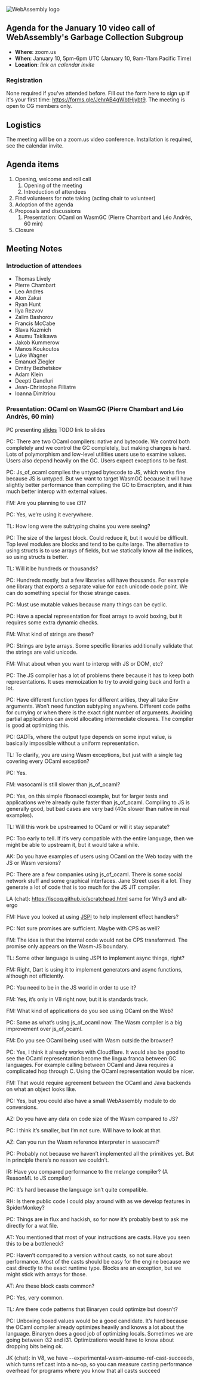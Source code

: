 ![WebAssembly logo](/images/WebAssembly.png)

## Agenda for the January 10 video call of WebAssembly's Garbage Collection Subgroup

- **Where**: zoom.us
- **When**: January 10, 5pm-6pm UTC (January 10, 9am-11am Pacific Time)
- **Location**: *link on calendar invite*

### Registration

None required if you've attended before. Fill out the form here to sign up if
it's your first time: https://forms.gle/JehrAB4gWbtHjybt9. The meeting is open
to CG members only.

## Logistics

The meeting will be on a zoom.us video conference.
Installation is required, see the calendar invite.

## Agenda items

1. Opening, welcome and roll call
    1. Opening of the meeting
    1. Introduction of attendees
1. Find volunteers for note taking (acting chair to volunteer)
1. Adoption of the agenda
1. Proposals and discussions
    1. Presentation: OCaml on WasmGC (Pierre Chambart and Léo Andrès, 60 min)
1. Closure

## Meeting Notes

### Introduction of attendees

- Thomas Lively
- Pierre Chambart
- Leo Andres
- Alon Zakai
- Ryan Hunt
- Ilya Rezvov
- Zalim Bashorov
- Francis McCabe
- Slava Kuzmich
- Asumu Takikawa
- Jakob Kummerow
- Manos Koukoutos
- Luke Wagner
- Emanuel Ziegler
- Dmitry Bezhetskov
- Adam Klein
- Deepti Gandluri
- Jean-Christophe Filliatre
- Ioanna Dimitriou

### Presentation: OCaml on WasmGC (Pierre Chambart and Léo Andrès, 60 min)

PC presenting [slides]() TODO link to slides

PC: There are two OCaml compilers: native and bytecode. We control both completely and we control the GC completely, but making changes is hard. Lots of polymorphism and low-level utilities users use to examine values. Users also depend heavily on the GC. Users expect exceptions to be fast.

PC: Js_of_ocaml compiles the untyped bytecode to JS, which works fine because JS is untyped. But we want to target WasmGC because it will have slightly better performance than compiling the GC to Emscripten, and it has much better interop with external values.

FM: Are you planning to use i31? 

PC: Yes, we’re using it everywhere.

TL: How long were the subtyping chains you were seeing?

PC: The size of the largest block. Could reduce it, but it would be difficult. Top level modules are blocks and tend to be quite large. The alternative to using structs is to use arrays of fields, but we statically know all the indices, so using structs is better.

TL: Will it be hundreds or thousands?

PC: Hundreds mostly, but a few libraries will have thousands. For example one library that exports a separate value for each unicode code point. We can do something special for those strange cases.

PC: Must use mutable values because many things can be cyclic.

PC: Have a special representation for float arrays to avoid boxing, but it requires some extra dynamic checks.

FM: What kind of strings are these?

PC: Strings are byte arrays. Some specific libraries additionally validate that the strings are valid unicode.

FM: What about when you want to interop with JS or DOM, etc?

PC: The JS compiler has a lot of problems there because it has to keep both representations. It uses memoization to try to avoid going back and forth a lot.

PC: Have different function types for different arities, they all take Env arguments. Won’t need function subtyping anywhere. Different code paths for currying or when there is the exact right number of arguments. Avoiding partial applications can avoid allocating intermediate closures. The compiler is good at optimizing this.

PC: GADTs, where the output type depends on some input value, is basically impossible without a uniform representation.

TL: To clarify, you are using Wasm exceptions, but just with a single tag covering every OCaml exception?

PC: Yes.

FM: wasocaml is still slower than js_of_ocaml?

PC: Yes, on this simple fibonacci example, but for larger tests and applications we’re already quite faster than js_of_ocaml. Compiling to JS is generally good, but bad cases are very bad (40x slower than native in real examples).

TL: Will this work be upstreamed to OCaml or will it stay separate?

PC: Too early to tell. If it’s very compatible with the entire language, then we might be able to upstream it, but it would take a while.

AK: Do you have examples of users using OCaml on the Web today with the JS or Wasm versions?

PC: There are a few companies using js_of_ocaml. There is some social network stuff and some graphical interfaces. Jane Street uses it a lot. They generate a lot of code that is too much for the JS JIT compiler.

LA (chat): https://jscoq.github.io/scratchpad.html same for Why3 and alt-ergo

FM: Have you looked at using [JSPI](https://github.com/WebAssembly/js-promise-integration/blob/main/proposals/js-promise-integration/Overview.md) to help implement effect handlers?

PC: Not sure promises are sufficient. Maybe with CPS as well?

FM: The idea is that the internal code would not be CPS transformed. The promise only appears on the Wasm-JS boundary.

TL: Some other language is using JSPI to implement async things, right?

FM: Right, Dart is using it to implement generators and async functions, although not efficiently.

PC: You need to be in the JS world in order to use it?

FM: Yes, it’s only in V8 right now, but it is standards track.

FM: What kind of applications do you see using OCaml on the Web?

PC: Same as what’s using js_of_ocaml now. The Wasm compiler is a big improvement over js_of_ocaml.

FM: Do you see OCaml being used with Wasm outside the browser?

PC: Yes, I think it already works with Cloudflare. It would also be good to see the OCaml representation become the lingua franca between GC languages. For example calling between OCaml and Java requires a complicated hop through C. Using the OCaml representation would be nicer.

FM: That would require agreement between the OCaml and Java backends on what an object looks like.

PC: Yes, but you could also have a small WebAssembly module to do conversions.

AZ: Do you have any data on code size of the Wasm compared to JS?

PC: I think it’s smaller, but I’m not sure. Will have to look at that.

AZ: Can you run the Wasm reference interpreter in wasocaml?

PC: Probably not because we haven’t implemented all the primitives yet. But in principle there’s no reason we couldn’t.

IR: Have you compared performance to the melange compiler? (A ReasonML to JS compiler)

PC: It’s hard because the language isn’t quite compatible.

RH: Is there public code I could play around with as we develop features in SpiderMonkey?

PC: Things are in flux and hackish, so for now it’s probably best to ask me directly for a wat file.

AT: You mentioned that most of your instructions are casts. Have you seen this to be a bottleneck?

PC: Haven’t compared to a version without casts, so not sure about performance. Most of the casts should be easy for the engine because we cast directly to the exact runtime type. Blocks are an exception, but we might stick with arrays for those.

AT: Are these block casts common?

PC: Yes, very common.

TL: Are there code patterns that Binaryen could optimize but doesn’t?

PC: Unboxing boxed values would be a good candidate. It’s hard because the OCaml compiler already optimizes heavily and knows a lot about the language. Binaryen does a good job of optimizing locals. Sometimes we are going between i32 and i31. Optimizations would have to know about dropping bits being ok.

JK (chat): in V8, we have --experimental-wasm-assume-ref-cast-succeeds, which turns ref.cast into a no-op, so you can measure casting performance overhead for programs where you know that all casts succeed
